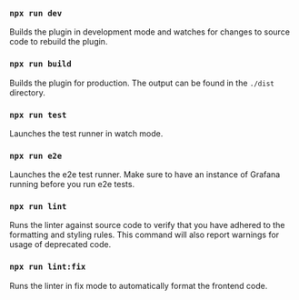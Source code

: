 ### `npx run dev`

Builds the plugin in development mode and watches for changes to source code to rebuild the plugin.

### `npx run build`

Builds the plugin for production. The output can be found in the `./dist` directory.

### `npx run test`

Launches the test runner in watch mode.

### `npx run e2e`

Launches the e2e test runner. Make sure to have an instance of Grafana running before you run e2e tests.

### `npx run lint`

Runs the linter against source code to verify that you have adhered to the formatting and styling rules. This command will also report warnings for usage of deprecated code.

### `npx run lint:fix`

Runs the linter in fix mode to automatically format the frontend code.
